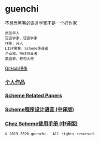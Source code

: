 # guenchi

不想当黑客的语言学家不是一个好作家

```
旅法华人
语言学家，语音学家
作家，诗人
LISP黑客，Scheme传道者
企业家，持续创业者
美食家，寿司大师
```
[GitHub镜像](https://guenchi.github.io)

### [个人作品](0x0000.md)

### [Scheme Related Papers](/Scheme) 

### [Scheme程序设计语言 (中译版) ](/TSPL)

### [Chez Scheme使用手册 (中译版) ](/CSUG)



```
© 2019-2020 guenchi.  All rights reserved.
```
